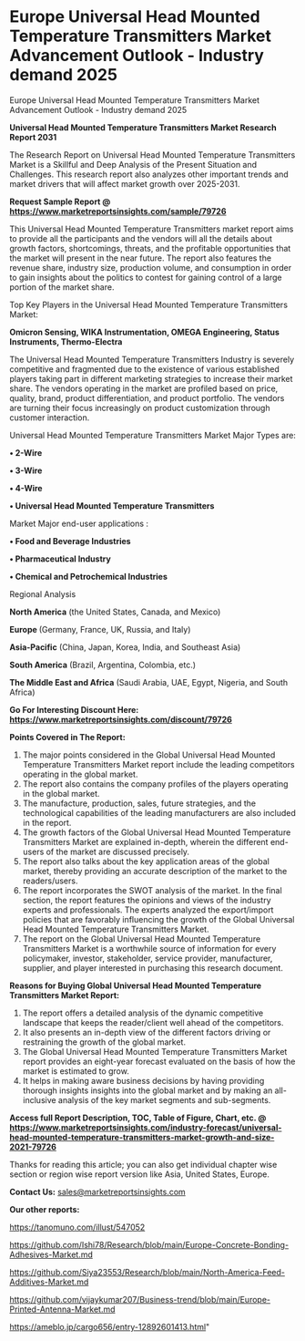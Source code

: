 # Europe Universal Head Mounted Temperature Transmitters Market Advancement Outlook - Industry demand 2025
 Europe Universal Head Mounted Temperature Transmitters Market Advancement Outlook - Industry demand 2025

<strong>Universal Head Mounted Temperature Transmitters Market Research Report 2031</strong>

The Research Report on Universal Head Mounted Temperature Transmitters Market is a Skillful and Deep Analysis of the Present Situation and Challenges. This research report also analyzes other important trends and market drivers that will affect market growth over 2025-2031.

<strong>Request Sample Report @ <a href=https://www.marketreportsinsights.com/sample/79726>https://www.marketreportsinsights.com/sample/79726</a></strong>

This Universal Head Mounted Temperature Transmitters market report aims to provide all the participants and the vendors will all the details about growth factors, shortcomings, threats, and the profitable opportunities that the market will present in the near future. The report also features the revenue share, industry size, production volume, and consumption in order to gain insights about the politics to contest for gaining control of a large portion of the market share.

Top Key Players in the Universal Head Mounted Temperature Transmitters Market:

<strong>Omicron Sensing, WIKA Instrumentation, OMEGA Engineering, Status Instruments, Thermo-Electra</strong>

The Universal Head Mounted Temperature Transmitters Industry is severely competitive and fragmented due to the existence of various established players taking part in different marketing strategies to increase their market share. The vendors operating in the market are profiled based on price, quality, brand, product differentiation, and product portfolio. The vendors are turning their focus increasingly on product customization through customer interaction.

Universal Head Mounted Temperature Transmitters Market Major Types are:

<strong>• 2-Wire

• 3-Wire

• 4-Wire

• Universal Head Mounted Temperature Transmitters</strong>

Market Major end-user applications :

<strong>• Food and Beverage Industries

• Pharmaceutical Industry

• Chemical and Petrochemical Industries</strong>

Regional Analysis

</u><strong><b>North America</b></strong> (the United States, Canada, and Mexico)

<strong><b>Europe </b></strong>(Germany, France, UK, Russia, and Italy)

<strong><b>Asia-Pacific</b></strong> (China, Japan, Korea, India, and Southeast Asia)

<strong><b>South America</b></strong> (Brazil, Argentina, Colombia, etc.)

<strong><b>The Middle East and Africa</b></strong> (Saudi Arabia, UAE, Egypt, Nigeria, and South Africa)

<strong>Go For Interesting Discount Here: <a href=https://www.marketreportsinsights.com/discount/79726>https://www.marketreportsinsights.com/discount/79726</a></strong>

<strong>Points Covered in The Report:</strong>
<ol>
  <li>The major points considered in the Global Universal Head Mounted Temperature Transmitters Market report include the leading competitors operating in the global market.</li>
  <li>The report also contains the company profiles of the players operating in the global market.</li>
  <li>The manufacture, production, sales, future strategies, and the technological capabilities of the leading manufacturers are also included in the report.</li>
  <li>The growth factors of the Global Universal Head Mounted Temperature Transmitters Market are explained in-depth, wherein the different end-users of the market are discussed precisely.</li>
  <li>The report also talks about the key application areas of the global market, thereby providing an accurate description of the market to the readers/users.</li>
  <li>The report incorporates the SWOT analysis of the market. In the final section, the report features the opinions and views of the industry experts and professionals. The experts analyzed the export/import policies that are favorably influencing the growth of the Global Universal Head Mounted Temperature Transmitters Market.</li>
  <li>The report on the Global Universal Head Mounted Temperature Transmitters Market is a worthwhile source of information for every policymaker, investor, stakeholder, service provider, manufacturer, supplier, and player interested in purchasing this research document.</li>
</ol>
<strong>Reasons for Buying Global Universal Head Mounted Temperature Transmitters Market Report:</strong>

<ol>
  <li>The report offers a detailed analysis of the dynamic competitive landscape that keeps the reader/client well ahead of the competitors.</li>
  <li>It also presents an in-depth view of the different factors driving or restraining the growth of the global market.</li>
  <li>The Global Universal Head Mounted Temperature Transmitters Market report provides an eight-year forecast evaluated on the basis of how the market is estimated to grow.</li>
  <li>It helps in making aware business decisions by having providing thorough insights insights into the global market and by making an all-inclusive analysis of the key market segments and sub-segments.</li>
</ol>
<strong>Access full Report Description, TOC, Table of Figure, Chart, etc. @ <a href=https://www.marketreportsinsights.com/industry-forecast/universal-head-mounted-temperature-transmitters-market-growth-and-size-2021-79726>https://www.marketreportsinsights.com/industry-forecast/universal-head-mounted-temperature-transmitters-market-growth-and-size-2021-79726</a></strong>


Thanks for reading this article; you can also get individual chapter wise section or region wise report version like Asia, United States, Europe.

<strong>Contact Us:</strong>
sales@marketreportsinsights.com

<strong>Our other reports:</strong>

<a href=https://tanomuno.com/illust/547052>https://tanomuno.com/illust/547052</a>

<a href=https://github.com/Ishi78/Research/blob/main/Europe-Concrete-Bonding-Adhesives-Market.md>https://github.com/Ishi78/Research/blob/main/Europe-Concrete-Bonding-Adhesives-Market.md</a>

<a href=https://github.com/Siya23553/Research/blob/main/North-America-Feed-Additives-Market.md>https://github.com/Siya23553/Research/blob/main/North-America-Feed-Additives-Market.md</a>

<a href=https://github.com/vijaykumar207/Business-trend/blob/main/Europe-Printed-Antenna-Market.md>https://github.com/vijaykumar207/Business-trend/blob/main/Europe-Printed-Antenna-Market.md</a>

<a href=https://ameblo.jp/cargo656/entry-12892601413.html>https://ameblo.jp/cargo656/entry-12892601413.html</a>"

